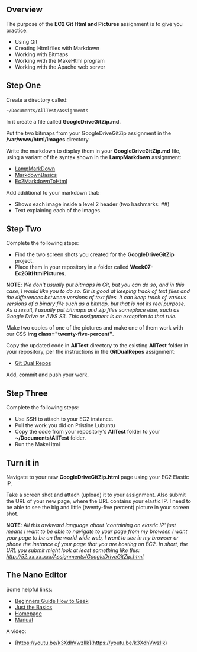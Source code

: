 ## Overview

The purpose of the **EC2 Git Html and Pictures** assignment is to give you practice:

- Using Git
- Creating Html files with Markdown
- Working with Bitmaps
- Working with the MakeHtml program
- Working with the Apache web server

## Step One

Create a directory called:

```
~/Documents/AllTest/Assignments
```

In it create a file called **GoogleDriveGitZip.md**.

Put the two bitmaps from your GoogleDriveGitZip assignment in the **/var/www/html/images** directory.

Write the markdown to display them in your **GoogleDriveGitZip.md** file, using a variant of the syntax shown in the **LampMarkdown** assignment:

- [LampMarkDown](http://www.ccalvert.net/books/CloudNotes/Assignments/LampMarkdown.html#step-four)
- [MarkdownBasics](http://www.ccalvert.net/books/CloudNotes/Assignments/MarkdownBasics.html#creating-pictures)
- [Ec2MarkdownToHtml](http://www.ccalvert.net/books/CloudNotes/Assignments/Ec2MarkdownToHtml.html#bitmaps)

Add additional to your markdown that:

- Shows each image inside a level 2 header (two hashmarks: ##)
- Text explaining each of the images.

## Step Two

Complete the following steps:

- Find the two screen shots you created for the **GoogleDriveGitZip** project.
- Place them in your repository in a folder called **Week07-Ec2GitHtmlPictures**.

**NOTE**: *We don't usually put bitmaps in Git, but you can do so, and in this case, I would like you to do so. Git is good at keeping track of text files and the differences between versions of text files. It can keep track of various versions of a binary file such as a bitmap, but that is not its real purpose. As a result, I usually put bitmaps and zip files someplace else, such as Google Drive or AWS S3. This assignment is an exception to that rule.*

Make two copies of one of the pictures and make one of them work with our CSS **img class="twenty-five-percent"**.

Copy the updated code in **AllTest** directory to the existing **AllTest** folder in your repository, per the instructions in the **GitDualRepos** assignment:

- [Git Dual Repos](http://www.ccalvert.net/books/CloudNotes/Assignments/GitDualRepos.html#alltest)

Add, commit and push your work.

## Step Three

Complete the following steps:

- Use SSH to attach to your EC2 instance.
- Pull the work you did on Pristine Lubuntu
- Copy the code from your repository's **AllTest** folder to your **~/Documents/AllTest** folder.
- Run the MakeHtml


## Turn it in

Navigate to your new **GoogleDriveGitZip.html** page using your EC2 Elastic IP.

Take a screen shot and attach (upload) it to your assignment. Also submit the URL of your new page, where the URL contains your elastic IP. I need to be able to see the big and little (twenty-five percent) picture in your screen shot.

**NOTE**: *All this awkward language about 'containing an elastic IP' just means I want to be able to navigate to your page from my browser. I want your page to be on the world wide web, I want to see in my browser or phone the instance of your page that you are hosting on EC2. In short, the URL you submit might look at least something like this: http://52.xx.xx.xxx/Assignments/GoogleDriveGitZip.html.*

## The Nano Editor

Some helpful links:

- [Beginners Guide How to Geek](http://www.howtogeek.com/howto/42980/the-beginners-guide-to-nano-the-linux-command-line-text-editor/)
- [Just the Basics](http://mintaka.sdsu.edu/reu/nano.html)
- [Homepage](http://www.nano-editor.org/overview.php)
- [Manual](http://www.nano-editor.org/dist/v2.2/nano.html)

A video:

- [https://youtu.be/k3XdhVwzIlk](https://youtu.be/k3XdhVwzIlk)
